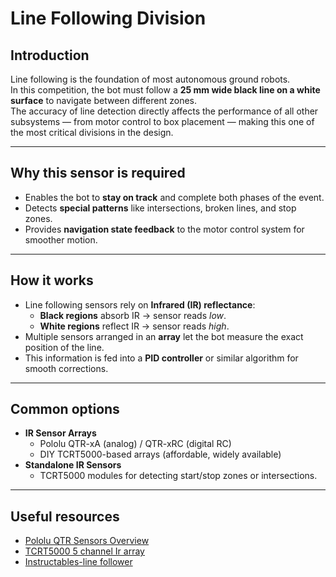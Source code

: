 # Line Following Division

## Introduction
Line following is the foundation of most autonomous ground robots.  
In this competition, the bot must follow a **25 mm wide black line on a white surface** to navigate between different zones.  
The accuracy of line detection directly affects the performance of all other subsystems — from motor control to box placement — making this one of the most critical divisions in the design.  

---

## Why this sensor is required
- Enables the bot to **stay on track** and complete both phases of the event.  
- Detects **special patterns** like intersections, broken lines, and stop zones.  
- Provides **navigation state feedback** to the motor control system for smoother motion.  

---

## How it works
- Line following sensors rely on **Infrared (IR) reflectance**:  
  - **Black regions** absorb IR → sensor reads *low*.  
  - **White regions** reflect IR → sensor reads *high*.  
- Multiple sensors arranged in an **array** let the bot measure the exact position of the line.  
- This information is fed into a **PID controller** or similar algorithm for smooth corrections.  

---

## Common options
- **IR Sensor Arrays**
  - Pololu QTR-xA (analog) / QTR-xRC (digital RC)  
  - DIY TCRT5000-based arrays (affordable, widely available)  
- **Standalone IR Sensors**
  - TCRT5000 modules for detecting start/stop zones or intersections.  

---

## Useful resources
- [Pololu QTR Sensors Overview](https://www.pololu.com/product/961)  
- [TCRT5000 5 channel Ir array](https://robu.in/product/tcrt5000l-5-channel-tracking-sensor-tracking-module-infrared-sensor/)
- [Instructables-line follower](https://www.instructables.com/Make-a-FAST-Line-Follower-Robot-Using-PID/)